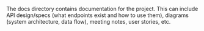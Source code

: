 The docs directory contains documentation for the project. This can include API design/specs (what endpoints exist and how to use them), diagrams (system architecture, data flow), meeting notes, user stories, etc.